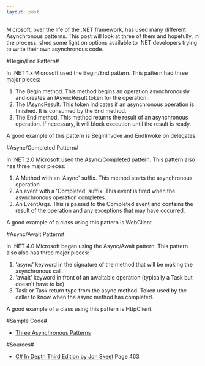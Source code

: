 ```yaml
---
layout: post
---
```

Microsoft, over the life of the .NET framework, has used many different Asynchronous patterns. This post will look at three of them and hopefully, in the process, shed some light on options available to .NET developers trying to write their own asynchronous code.

#Begin/End Pattern#

In .NET 1.x Microsoft used the Begin/End pattern. This pattern had three major pieces:

1. The Begin method. This method begins an operation asynchronously and creates an IAsyncResult token for the operation.
2. The IAsyncResult. This token indicates if an asynchronous operation is finished. It is consumed by the End method.
3. The End method. This method returns the result of an asynchronous operation. If necessary, it will block execution until the result is ready.

A good example of this pattern is BeginInvoke and EndInvoke on delegates.

#Async/Completed Pattern#

In .NET 2.0 Microsoft used the Async/Completed pattern. This pattern also has three major pieces:

1. A Method with an 'Async' suffix. This method starts the asynchronous operation
2. An event with a 'Completed' suffix. This event is fired when the asynchronous operation completes.
3. An EventArgs. This is passed to the Completed event and contains the result of the operation and any exceptions that may have occurred.

A good example of a class using this pattern is WebClient

#Async/Await Pattern#

In .NET 4.0 Microsoft began using the Async/Await pattern. This pattern also also has three major pieces:

1. 'async' keyword in the signature of the method that will be making the asynchronous call.
2. 'await' keyword in front of an awaitable operation (typically a Task but doesn't have to be).
3. Task or Task<T> return type from the async method. Token used by the caller to know when the async method has completed.

A good example of a class using this pattern is HttpClient.

#Sample Code#

* [Three Asynchronous Patterns][1]

#Sources#

* [C# In Depth Third Edition by Jon Skeet][2] Page 463

[1]: https://github.com/mrucker/ThreeAsynchronousPatterns
[2]: http://www.amazon.com/Depth-3rd-Edition-Jon-Skeet/dp/161729134X/
